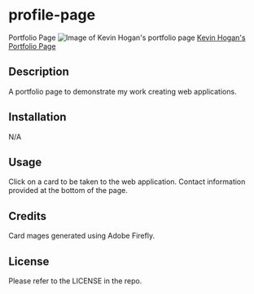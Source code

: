 # profile-page
Portfolio Page
![Image of Kevin Hogan's portfolio page](./assets/images/Capture.PNG)
[Kevin Hogan's Portfolio Page](https://kevinchogan.github.io/module-02/)

## Description

A portfolio page to demonstrate my work creating web applications.

## Installation

N/A

## Usage

Click on a card to be taken to the web application.  Contact information provided at the bottom of the page.

## Credits

Card mages generated using Adobe Firefly. 

## License

Please refer to the LICENSE in the repo.
